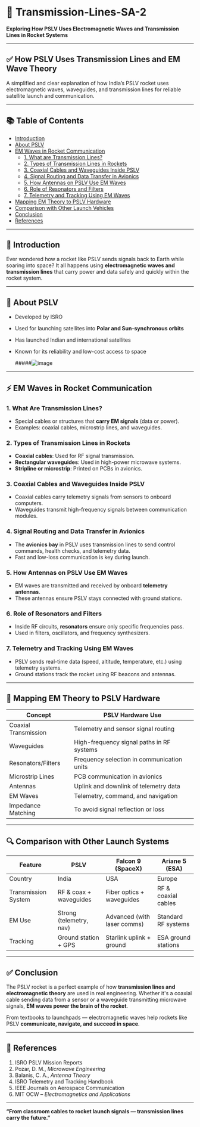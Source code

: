 # 🚀 Transmission-Lines-SA-2

**Exploring How PSLV Uses Electromagnetic Waves and Transmission Lines in Rocket Systems**

---

## ✅ How PSLV Uses Transmission Lines and EM Wave Theory

A simplified and clear explanation of how India’s PSLV rocket uses electromagnetic waves, waveguides, and transmission lines for reliable satellite launch and communication.

---

## 📚 Table of Contents

- [Introduction](#introduction)  
- [About PSLV](#about-pslv)  
- [EM Waves in Rocket Communication](#em-waves-in-rocket-communication)  
  - [1. What are Transmission Lines?](#1-what-are-transmission-lines)  
  - [2. Types of Transmission Lines in Rockets](#2-types-of-transmission-lines-in-rockets)  
  - [3. Coaxial Cables and Waveguides Inside PSLV](#3-coaxial-cables-and-waveguides-inside-pslv)  
  - [4. Signal Routing and Data Transfer in Avionics](#4-signal-routing-and-data-transfer-in-avionics)  
  - [5. How Antennas on PSLV Use EM Waves](#5-how-antennas-on-pslv-use-em-waves)  
  - [6. Role of Resonators and Filters](#6-role-of-resonators-and-filters)  
  - [7. Telemetry and Tracking Using EM Waves](#7-telemetry-and-tracking-using-em-waves)  
- [Mapping EM Theory to PSLV Hardware](#mapping-em-theory-to-pslv-hardware)  
- [Comparison with Other Launch Vehicles](#comparison-with-other-launch-vehicles)  
- [Conclusion](#conclusion)  
- [References](#references)  

---

## 🚀 Introduction

Ever wondered how a rocket like PSLV sends signals back to Earth while soaring into space? It all happens using **electromagnetic waves and transmission lines** that carry power and data safely and quickly within the rocket system.

---

## 📅 About PSLV

- Developed by ISRO  
- Used for launching satellites into **Polar and Sun-synchronous orbits**  
- Has launched Indian and international satellites  
- Known for its reliability and low-cost access to space

  #####![image](https://github.com/user-attachments/assets/05acf9db-9c8a-46e8-ac00-ff328ca55105)

---

## ⚡ EM Waves in Rocket Communication

### 1. What Are Transmission Lines?

- Special cables or structures that **carry EM signals** (data or power).  
- Examples: coaxial cables, microstrip lines, and waveguides.

### 2. Types of Transmission Lines in Rockets

- **Coaxial cables**: Used for RF signal transmission.  
- **Rectangular waveguides**: Used in high-power microwave systems.  
- **Stripline or microstrip**: Printed on PCBs in avionics.  

### 3. Coaxial Cables and Waveguides Inside PSLV

- Coaxial cables carry telemetry signals from sensors to onboard computers.  
- Waveguides transmit high-frequency signals between communication modules.  

### 4. Signal Routing and Data Transfer in Avionics

- The **avionics bay** in PSLV uses transmission lines to send control commands, health checks, and telemetry data.  
- Fast and low-loss communication is key during launch.

### 5. How Antennas on PSLV Use EM Waves

- EM waves are transmitted and received by onboard **telemetry antennas**.  
- These antennas ensure PSLV stays connected with ground stations.  

### 6. Role of Resonators and Filters

- Inside RF circuits, **resonators** ensure only specific frequencies pass.  
- Used in filters, oscillators, and frequency synthesizers.  

### 7. Telemetry and Tracking Using EM Waves

- PSLV sends real-time data (speed, altitude, temperature, etc.) using telemetry systems.  
- Ground stations track the rocket using RF beacons and antennas.

---

## 🧠 Mapping EM Theory to PSLV Hardware

| Concept              | PSLV Hardware Use                          |
|----------------------|--------------------------------------------|
| Coaxial Transmission | Telemetry and sensor signal routing        |
| Waveguides           | High-frequency signal paths in RF systems  |
| Resonators/Filters   | Frequency selection in communication units |
| Microstrip Lines     | PCB communication in avionics              |
| Antennas             | Uplink and downlink of telemetry data      |
| EM Waves             | Telemetry, command, and navigation         |
| Impedance Matching   | To avoid signal reflection or loss         |

---

## 🔍 Comparison with Other Launch Systems

| Feature              | PSLV                    | Falcon 9 (SpaceX)           | Ariane 5 (ESA)         |
|----------------------|-------------------------|------------------------------|------------------------|
| Country              | India                   | USA                          | Europe                 |
| Transmission System  | RF & coax + waveguides  | Fiber optics + waveguides    | RF & coaxial cables    |
| EM Use               | Strong (telemetry, nav) | Advanced (with laser comms)  | Standard RF systems    |
| Tracking             | Ground station + GPS    | Starlink uplink + ground     | ESA ground stations    |

---

## ✅ Conclusion

The PSLV rocket is a perfect example of how **transmission lines and electromagnetic theory** are used in real engineering. Whether it's a coaxial cable sending data from a sensor or a waveguide transmitting microwave signals, **EM waves power the brain of the rocket**.  

From textbooks to launchpads — electromagnetic waves help rockets like PSLV **communicate, navigate, and succeed in space**.

---

## 📖 References

1. ISRO PSLV Mission Reports  
2. Pozar, D. M., *Microwave Engineering*  
3. Balanis, C. A., *Antenna Theory*  
4. ISRO Telemetry and Tracking Handbook  
5. IEEE Journals on Aerospace Communication  
6. MIT OCW – *Electromagnetics and Applications*  

---

**“From classroom cables to rocket launch signals — transmission lines carry the future.”**


